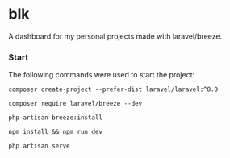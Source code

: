# blk
A dashboard for my personal projects made with laravel/breeze.


### Start

The following commands were used to start the project:

```
composer create-project --prefer-dist laravel/laravel:^8.0

composer require laravel/breeze --dev

php artisan breeze:install

npm install && npm run dev

php artisan serve

```
